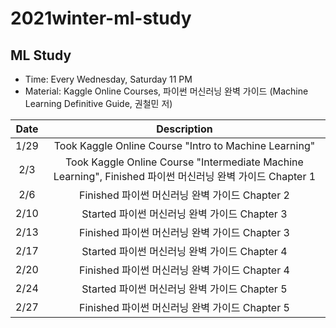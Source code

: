 # 2021winter-ml-study

## ML Study
* Time: Every Wednesday, Saturday 11 PM
* Material: Kaggle Online Courses, 파이썬 머신러닝 완벽 가이드 (Machine Learning Definitive Guide, 권철민 저)

| **Date** |**Description**|
|:--------:|:-----------:|
|1/29|Took Kaggle Online Course "Intro to Machine Learning"|
|2/3|Took Kaggle Online Course "Intermediate Machine Learning", Finished 파이썬 머신러닝 완벽 가이드 Chapter 1|
|2/6|Finished 파이썬 머신러닝 완벽 가이드 Chapter 2|
|2/10|Started 파이썬 머신러닝 완벽 가이드 Chapter 3|
|2/13|Finished 파이썬 머신러닝 완벽 가이드 Chapter 3|
|2/17|Started 파이썬 머신러닝 완벽 가이드 Chapter 4|
|2/20|Finished 파이썬 머신러닝 완벽 가이드 Chapter 4|
|2/24|Started 파이썬 머신러닝 완벽 가이드 Chapter 5|
|2/27|Finished 파이썬 머신러닝 완벽 가이드 Chapter 5|
